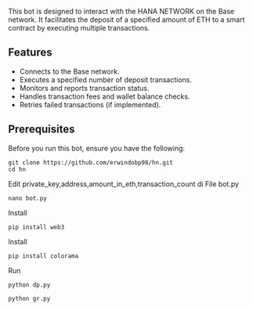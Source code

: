 This bot is designed to interact with the HANA NETWORK on the Base network. It facilitates the deposit of a specified amount of ETH to a smart contract by executing multiple transactions.

## Features

- Connects to the Base network.
- Executes a specified number of deposit transactions.
- Monitors and reports transaction status.
- Handles transaction fees and wallet balance checks.
- Retries failed transactions (if implemented).

## Prerequisites

Before you run this bot, ensure you have the following:

```shell
git clone https://github.com/erwindobp98/hn.git
cd hn
```
Edit private_key,address,amount_in_eth,transaction_count di File bot.py
```shell
nano bot.py
```
Install
```shell
pip install web3
```
Install
```shell
pip install colorama
```
Run
```shell
python dp.py
```
```shell
python gr.py
